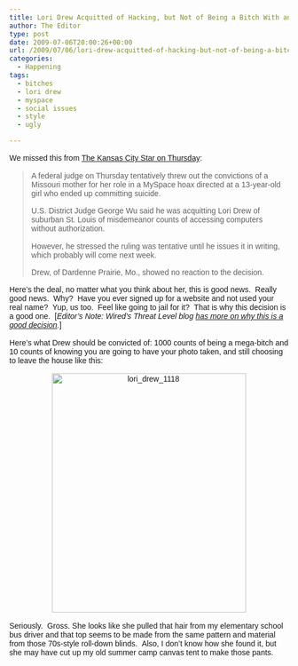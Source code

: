 ```yaml
---
title: Lori Drew Acquitted of Hacking, but Not of Being a Bitch With an Ugly Mom Haircut
author: The Editor
type: post
date: 2009-07-06T20:00:26+00:00
url: /2009/07/06/lori-drew-acquitted-of-hacking-but-not-of-being-a-bitch-with-a-ugly-mom-haircut/
categories:
  - Happening
tags:
  - bitches
  - lori drew
  - myspace
  - social issues
  - style
  - ugly

---
```

<p style="margin-top: 1.1em; margin-right: 0px; margin-bottom: 1.1em; margin-left: 0px; font-family: Helvetica, Arial, sans-serif; font-style: inherit; font-weight: inherit; padding: 0px; border: 0px initial initial;">
  We missed this from <a href="http://www.kansascity.com/105/story/1303841.html">The Kansas City Star on Thursday</a>:
</p>

> <p style="margin-top: 1.1em; margin-right: 0px; margin-bottom: 1.1em; margin-left: 0px; font-family: Helvetica, Arial, sans-serif; font-style: inherit; font-weight: inherit; padding: 0px; border: 0px initial initial;">
>   A federal judge on Thursday tentatively threw out the convictions of a Missouri mother for her role in a MySpace hoax directed at a 13-year-old girl who ended up committing suicide.
> </p>
> 
> <p style="margin-top: 1.1em; margin-right: 0px; margin-bottom: 1.1em; margin-left: 0px; font-family: Helvetica, Arial, sans-serif; font-style: inherit; font-weight: inherit; padding: 0px; border: 0px initial initial;">
>   U.S. District Judge George Wu said he was acquitting Lori Drew of suburban St. Louis of misdemeanor counts of accessing computers without authorization.
> </p>
> 
> <p style="margin-top: 1.1em; margin-right: 0px; margin-bottom: 1.1em; margin-left: 0px; font-family: Helvetica, Arial, sans-serif; font-style: inherit; font-weight: inherit; padding: 0px; border: 0px initial initial;">
>   However, he stressed the ruling was tentative until he issues it in writing, which probably will come next week.
> </p>
> 
> <p style="margin-top: 1.1em; margin-right: 0px; margin-bottom: 1.1em; margin-left: 0px; font-family: Helvetica, Arial, sans-serif; font-style: inherit; font-weight: inherit; padding: 0px; border: 0px initial initial;">
>   Drew, of Dardenne Prairie, Mo., showed no reaction to the decision.
> </p>

<p style="margin-top: 1.1em; margin-right: 0px; margin-bottom: 1.1em; margin-left: 0px; font-family: Helvetica, Arial, sans-serif; font-style: inherit; font-weight: inherit; padding: 0px; border: 0px initial initial;">
  Here&#8217;s the deal, no matter what you think about her, this is good news.  Really good news.  Why?  Have you ever signed up for a website and not used your real name?  Yup, us too.  Feel like going to jail for it?  That is why this decision is a good one.  [<em>Editor&#8217;s Note: Wired&#8217;s Threat Level blog </em><a href="http://www.wired.com/threatlevel/2008/05/myspace-indictm/"><em>has more on why this is a good decision</em></a><em>.</em>]
</p>

<p style="margin-top: 1.1em; margin-right: 0px; margin-bottom: 1.1em; margin-left: 0px; font-family: Helvetica, Arial, sans-serif; font-style: inherit; font-weight: inherit; padding: 0px; border: 0px initial initial;">
  Here&#8217;s what Drew should be convicted of: 1000 counts of being a mega-bitch and 10 counts of knowing you are going to have your photo taken, and still choosing to leave the house like this:
</p>

<p style="margin-top: 1.1em; margin-right: 0px; margin-bottom: 1.1em; margin-left: 0px; font-family: Helvetica, Arial, sans-serif; font-style: inherit; font-weight: inherit; text-align: center; padding: 0px;">
  <a style="text-decoration: none;" href="http://punchingkitty.com/wp-content/uploads/2009/07/lori_drew_1118.jpg"><img class="size-full wp-image-752 aligncenter" title="lori_drew_1118" src="http://punchingkitty.com/wp-content/uploads/2009/07/lori_drew_1118.jpg" alt="lori_drew_1118" width="350" height="431" srcset="http://media.punchingkitty.com/wordpress/2009/07/lori_drew_1118.jpg 350w, http://media.punchingkitty.com/wordpress/2009/07/lori_drew_1118-243x300.jpg 243w" sizes="(max-width: 350px) 100vw, 350px" /></a>
</p>

<p style="margin-top: 1.1em; margin-right: 0px; margin-bottom: 1.1em; margin-left: 0px; font-family: Helvetica, Arial, sans-serif; font-style: inherit; font-weight: inherit; text-align: left; padding: 0px;">
  Seriously.  Gross. She looks like she pulled that hair from my elementary school bus driver and that top seems to be made from the same pattern and material from those 70s-style roll-down blinds.  Also, I don&#8217;t know how she found it, but she may have cut up my old summer camp canvas tent to make those pants.
</p>

<p style="margin-top: 1.1em; margin-right: 0px; margin-bottom: 1.1em; margin-left: 0px; font-family: Helvetica, Arial, sans-serif; font-style: inherit; font-weight: inherit; padding: 0px; border: 0px initial initial;">